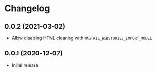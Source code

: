 Changelog
=========

0.0.2 (2021-03-02)
------------------

* Allow disabling HTML cleaning with `WAGTAIL_WEBSTORIES_IMPORT_MODEL`


0.0.1 (2020-12-07)
------------------

* Initial release
